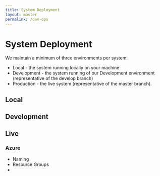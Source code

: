 ```yaml
---
title: System Deployment
layout: master
permalink: /dev-ops
---
```


# System Deployment

We maintain a minimum of three environments per system:

- Local - the system running locally on your machine
- Development - the system running of our Development environment (representative of the develop branch)
- Production - the live system (representative of the master branch).

## Local

## Development

## Live

### Azure

- Naming
- Resource Groups
- 

